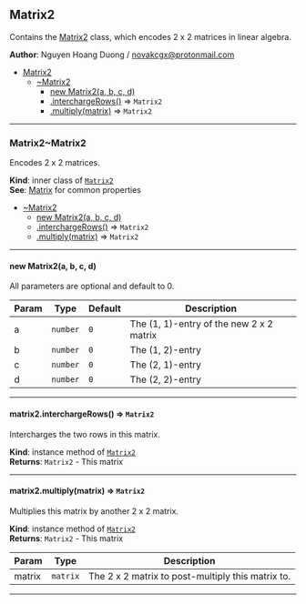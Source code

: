 <a name="module_Matrix2"></a>

## Matrix2
Contains the [Matrix2](./Matrix#module_Matrix2..Matrix2) class, which encodes 2 x 2
matrices in linear algebra.

**Author**: Nguyen Hoang Duong / <novakcgx@protonmail.com>  

* [Matrix2](./Matrix#module_Matrix2)
    * [~Matrix2](./Matrix#module_Matrix2..Matrix2)
        * [new Matrix2(a, b, c, d)](#new_module_Matrix2..Matrix2_new)
        * [.interchargeRows()](./Matrix#module_Matrix2..Matrix2+interchargeRows) ⇒ <code>Matrix2</code>
        * [.multiply(matrix)](./Matrix#module_Matrix2..Matrix2+multiply) ⇒ <code>Matrix2</code>


* * *

<a name="module_Matrix2..Matrix2"></a>

### Matrix2~Matrix2
Encodes 2 x 2 matrices.

**Kind**: inner class of [<code>Matrix2</code>](./Matrix#module_Matrix2)  
**See**: [Matrix](./Matrix#module_Matrix..Matrix) for common properties  

* [~Matrix2](./Matrix#module_Matrix2..Matrix2)
    * [new Matrix2(a, b, c, d)](#new_module_Matrix2..Matrix2_new)
    * [.interchargeRows()](./Matrix#module_Matrix2..Matrix2+interchargeRows) ⇒ <code>Matrix2</code>
    * [.multiply(matrix)](./Matrix#module_Matrix2..Matrix2+multiply) ⇒ <code>Matrix2</code>


* * *

<a name="new_module_Matrix2..Matrix2_new"></a>

#### new Matrix2(a, b, c, d)
All parameters are optional and default to 0.


| Param | Type | Default | Description |
| --- | --- | --- | --- |
| a | <code>number</code> | <code>0</code> | The (1, 1)-entry of the new 2 x 2 matrix |
| b | <code>number</code> | <code>0</code> | The (1, 2)-entry |
| c | <code>number</code> | <code>0</code> | The (2, 1)-entry |
| d | <code>number</code> | <code>0</code> | The (2, 2)-entry |


* * *

<a name="module_Matrix2..Matrix2+interchargeRows"></a>

#### matrix2.interchargeRows() ⇒ <code>Matrix2</code>
Intercharges the two rows in this matrix.

**Kind**: instance method of [<code>Matrix2</code>](./Matrix#module_Matrix2..Matrix2)  
**Returns**: <code>Matrix2</code> - This matrix  

* * *

<a name="module_Matrix2..Matrix2+multiply"></a>

#### matrix2.multiply(matrix) ⇒ <code>Matrix2</code>
Multiplies this matrix by another 2 x 2 matrix.

**Kind**: instance method of [<code>Matrix2</code>](./Matrix#module_Matrix2..Matrix2)  
**Returns**: <code>Matrix2</code> - This matrix  

| Param | Type | Description |
| --- | --- | --- |
| matrix | <code>matrix</code> | The 2 x 2 matrix to post-multiply this matrix to. |


* * *

